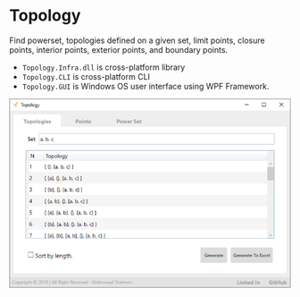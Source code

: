 # Topology
 Find powerset, topologies defined on a given set, limit points, closure points, interior points, exterior points, and boundary points.

- `Topology.Infra.dll` is cross-platform library
- `Topology.CLI` is cross-platform CLI
- `Topology.GUI` is Windows OS user interface using WPF Framework.


![Picture](https://github.com/Shaheenzx/Topology/blob/master/UI.png)
